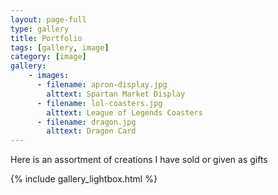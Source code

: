 ```yaml
---
layout: page-full
type: gallery
title: Portfolio
tags: [gallery, image]
category: [image]
gallery:
    - images:
      - filename: apron-display.jpg
        alttext: Spartan Market Display
      - filename: lol-coasters.jpg
        alttext: League of Legends Coasters
      - filename: dragon.jpg
        alttext: Dragon Card
---
```


Here is an assortment of creations I have sold or given as gifts
<br>

{% include gallery_lightbox.html %}